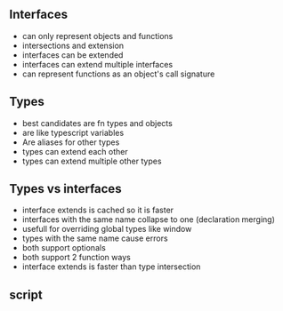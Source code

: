 ## Interfaces

- can only represent objects and functions
- intersections and extension 
- interfaces can be extended 
- interfaces can extend multiple interfaces 
- can represent functions as an object's call signature 

## Types

- best candidates are fn types and objects
- are like typescript variables
- Are aliases for other types
- types can extend each other
- types can extend multiple other types

## Types vs interfaces

- interface extends is cached so it is faster
- interfaces with the same name collapse to one (declaration merging)
- usefull for overriding global types like window
- types with the same name cause errors
- both support optionals
- both support 2 function ways
- interface extends is faster than type intersection


## script
